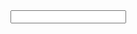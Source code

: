 <script src="https://code.jquery.com/jquery-3.2.1.min.js"></script>
<script src="../noname/scripts/main.js"></script>
 
<div id="text">
<input type="textbox" id="inpName" />
</div>


